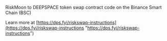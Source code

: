 RiskMoon to DEEPSPACE token swap contract code on the Binance Smart Chain (BSC)

Learn more at [https://dps.fyi/riskswap-instructions](https://dps.fyi/riskswap-instructions "https://dps.fyi/riskswap-instructions")
